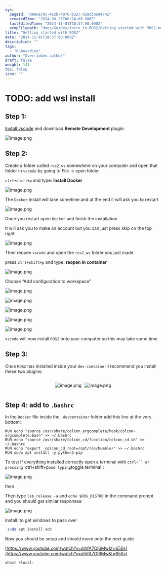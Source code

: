 ```yaml
---
sys:
  pageId: "89e0a78c-4e2b-4070-b327-d28cb0694742"
  createdTime: "2024-08-21T00:24:00.000Z"
  lastEditedTime: "2024-11-01T18:57:00.000Z"
  propFilepath: "docs/Guides/intro_to_ROS2/Getting started with ROS2.md"
title: "Getting started with ROS2"
date: "2024-11-01T18:57:00.000Z"
description: ""
tags:
  - "Onboarding"
author: "Overridden author"
draft: false
weight: 141
toc: false
icon: ""
---
```


# TODO: add wsl install

## Step 1:

[Install vscode](https://code.visualstudio.com/download) and download **Remote Development** plugin:

![image.png](https://prod-files-secure.s3.us-west-2.amazonaws.com/d518164a-d88e-44d1-a4ee-3adb3bd8bce0/efb52993-1881-4a40-b95e-6f020334f022/image.png?X-Amz-Algorithm=AWS4-HMAC-SHA256&X-Amz-Content-Sha256=UNSIGNED-PAYLOAD&X-Amz-Credential=ASIAZI2LB466QIRAKK2F%2F20250202%2Fus-west-2%2Fs3%2Faws4_request&X-Amz-Date=20250202T040839Z&X-Amz-Expires=3600&X-Amz-Security-Token=IQoJb3JpZ2luX2VjENv%2F%2F%2F%2F%2F%2F%2F%2F%2F%2FwEaCXVzLXdlc3QtMiJHMEUCIQCYPiLuBtTujeCw4s%2B%2FPqPfK7K%2BGV6A7L07YM6XsVztNgIgZ4NNyPShtTsaZ%2Ba%2FsC%2FlGxfJO23F%2BDtt43KlcRrA4YoqiAQI5P%2F%2F%2F%2F%2F%2F%2F%2F%2F%2FARAAGgw2Mzc0MjMxODM4MDUiDLVGpMZ%2F30LTBU1HlyrcA%2FpY%2Bf2VrVi7i9BAb2qp4kfwl6DqX%2BiYlMVjLK0IQ%2FOkeq6IwY4oo%2F1kezEJob3ia6vhnLqKcyhSFRjaceOQbuNldei5NQXr7J8PnuOgs4KHRtnzOkN7FufLPUAb04I8G8ChObJlineJlZdDb%2FNvsQZeqUteXaxsSs6m2m0alA3hfsXb24tFRQD7NuG03imnbKTqnGH6AE9DUvEN8eMMCr9rGGz6tO5LjjxJpq5EyMyPnQxpe3bPJSn71FpnMLJoU093qsdHmSBLaXitgT1obv2wVuyzLbUPb%2FuIsSr9EwROvGc5CLnGpC%2F5o54dSllxXE9fGIJ7f3Z0hkozs8pFvs08%2BapGpDBTu2n8DJGPEc5Gp6qBtWaTk33TXC4%2B0qaNk0zwQ%2FYtEZ4feDLnMw4wR7W%2BdGDgzVDWbrZWHowHQE32UL3oNSMvZZ7kZQ3QugxIHnSjNRGTjBJIvEmR4qchMO98mhzgm179RTnCaaMJVtcHu4nNITw1u0OnLJSPcB1tiBJRBnqMnn7TCFkfAAAbXIa4s2XQT7GfyRWkFidoU4ZJqMcitjh7Y88tdnGh7Mzrf7lLhPOMYeeSGACLcsKpGKk481L3eu4hlEvJ57GiCpyFUqzzLJK3gLY1ns6jMOi8%2B7wGOqUB6J%2BNt01CXAPsbqxshnNBcpGsGz9piowlpdKcVLg2DrZN%2Fkch%2FwemIjgFdDNgGDfTkn1GnbNU9ANYOzLkk0Jxbs0a%2FnYBGjBiapKQzrmCslwOUbpPrbYMfTZUBFe965Y4%2FWJHBrBcuNk4NmDD5TzoO4ORXDK7rUt3gXRXpFk83cSVe14jgiFWszUdAsWPq35uXJuAICkJEG7lAxLWWishQrsjb6E5&X-Amz-Signature=1a12b6ff9f562909f440b4a74ecd3a38bb650afd857664b6198a40d337d69467&X-Amz-SignedHeaders=host&x-id=GetObject)

## Step 2:

Create a folder called `ros2_ws` somewhere on your computer and open that folder in `vscode` by going to File → open folder 

`ctrl+shift+p` and type: **Install Docker**

![image.png](https://prod-files-secure.s3.us-west-2.amazonaws.com/d518164a-d88e-44d1-a4ee-3adb3bd8bce0/2269dc0e-1cd5-47ff-bceb-c04ad9b2eab0/image.png?X-Amz-Algorithm=AWS4-HMAC-SHA256&X-Amz-Content-Sha256=UNSIGNED-PAYLOAD&X-Amz-Credential=ASIAZI2LB466QIRAKK2F%2F20250202%2Fus-west-2%2Fs3%2Faws4_request&X-Amz-Date=20250202T040839Z&X-Amz-Expires=3600&X-Amz-Security-Token=IQoJb3JpZ2luX2VjENv%2F%2F%2F%2F%2F%2F%2F%2F%2F%2FwEaCXVzLXdlc3QtMiJHMEUCIQCYPiLuBtTujeCw4s%2B%2FPqPfK7K%2BGV6A7L07YM6XsVztNgIgZ4NNyPShtTsaZ%2Ba%2FsC%2FlGxfJO23F%2BDtt43KlcRrA4YoqiAQI5P%2F%2F%2F%2F%2F%2F%2F%2F%2F%2FARAAGgw2Mzc0MjMxODM4MDUiDLVGpMZ%2F30LTBU1HlyrcA%2FpY%2Bf2VrVi7i9BAb2qp4kfwl6DqX%2BiYlMVjLK0IQ%2FOkeq6IwY4oo%2F1kezEJob3ia6vhnLqKcyhSFRjaceOQbuNldei5NQXr7J8PnuOgs4KHRtnzOkN7FufLPUAb04I8G8ChObJlineJlZdDb%2FNvsQZeqUteXaxsSs6m2m0alA3hfsXb24tFRQD7NuG03imnbKTqnGH6AE9DUvEN8eMMCr9rGGz6tO5LjjxJpq5EyMyPnQxpe3bPJSn71FpnMLJoU093qsdHmSBLaXitgT1obv2wVuyzLbUPb%2FuIsSr9EwROvGc5CLnGpC%2F5o54dSllxXE9fGIJ7f3Z0hkozs8pFvs08%2BapGpDBTu2n8DJGPEc5Gp6qBtWaTk33TXC4%2B0qaNk0zwQ%2FYtEZ4feDLnMw4wR7W%2BdGDgzVDWbrZWHowHQE32UL3oNSMvZZ7kZQ3QugxIHnSjNRGTjBJIvEmR4qchMO98mhzgm179RTnCaaMJVtcHu4nNITw1u0OnLJSPcB1tiBJRBnqMnn7TCFkfAAAbXIa4s2XQT7GfyRWkFidoU4ZJqMcitjh7Y88tdnGh7Mzrf7lLhPOMYeeSGACLcsKpGKk481L3eu4hlEvJ57GiCpyFUqzzLJK3gLY1ns6jMOi8%2B7wGOqUB6J%2BNt01CXAPsbqxshnNBcpGsGz9piowlpdKcVLg2DrZN%2Fkch%2FwemIjgFdDNgGDfTkn1GnbNU9ANYOzLkk0Jxbs0a%2FnYBGjBiapKQzrmCslwOUbpPrbYMfTZUBFe965Y4%2FWJHBrBcuNk4NmDD5TzoO4ORXDK7rUt3gXRXpFk83cSVe14jgiFWszUdAsWPq35uXJuAICkJEG7lAxLWWishQrsjb6E5&X-Amz-Signature=5503ff7d46ed12e6c73ac94636d607adaabf723837b37fd8247e911dfca6f9a5&X-Amz-SignedHeaders=host&x-id=GetObject)

The `Docker` install will take sometime and at the end it will ask you to restart

![image.png](https://prod-files-secure.s3.us-west-2.amazonaws.com/d518164a-d88e-44d1-a4ee-3adb3bd8bce0/ed233f78-be33-4b1f-b89c-9c346c0e961e/image.png?X-Amz-Algorithm=AWS4-HMAC-SHA256&X-Amz-Content-Sha256=UNSIGNED-PAYLOAD&X-Amz-Credential=ASIAZI2LB466QIRAKK2F%2F20250202%2Fus-west-2%2Fs3%2Faws4_request&X-Amz-Date=20250202T040839Z&X-Amz-Expires=3600&X-Amz-Security-Token=IQoJb3JpZ2luX2VjENv%2F%2F%2F%2F%2F%2F%2F%2F%2F%2FwEaCXVzLXdlc3QtMiJHMEUCIQCYPiLuBtTujeCw4s%2B%2FPqPfK7K%2BGV6A7L07YM6XsVztNgIgZ4NNyPShtTsaZ%2Ba%2FsC%2FlGxfJO23F%2BDtt43KlcRrA4YoqiAQI5P%2F%2F%2F%2F%2F%2F%2F%2F%2F%2FARAAGgw2Mzc0MjMxODM4MDUiDLVGpMZ%2F30LTBU1HlyrcA%2FpY%2Bf2VrVi7i9BAb2qp4kfwl6DqX%2BiYlMVjLK0IQ%2FOkeq6IwY4oo%2F1kezEJob3ia6vhnLqKcyhSFRjaceOQbuNldei5NQXr7J8PnuOgs4KHRtnzOkN7FufLPUAb04I8G8ChObJlineJlZdDb%2FNvsQZeqUteXaxsSs6m2m0alA3hfsXb24tFRQD7NuG03imnbKTqnGH6AE9DUvEN8eMMCr9rGGz6tO5LjjxJpq5EyMyPnQxpe3bPJSn71FpnMLJoU093qsdHmSBLaXitgT1obv2wVuyzLbUPb%2FuIsSr9EwROvGc5CLnGpC%2F5o54dSllxXE9fGIJ7f3Z0hkozs8pFvs08%2BapGpDBTu2n8DJGPEc5Gp6qBtWaTk33TXC4%2B0qaNk0zwQ%2FYtEZ4feDLnMw4wR7W%2BdGDgzVDWbrZWHowHQE32UL3oNSMvZZ7kZQ3QugxIHnSjNRGTjBJIvEmR4qchMO98mhzgm179RTnCaaMJVtcHu4nNITw1u0OnLJSPcB1tiBJRBnqMnn7TCFkfAAAbXIa4s2XQT7GfyRWkFidoU4ZJqMcitjh7Y88tdnGh7Mzrf7lLhPOMYeeSGACLcsKpGKk481L3eu4hlEvJ57GiCpyFUqzzLJK3gLY1ns6jMOi8%2B7wGOqUB6J%2BNt01CXAPsbqxshnNBcpGsGz9piowlpdKcVLg2DrZN%2Fkch%2FwemIjgFdDNgGDfTkn1GnbNU9ANYOzLkk0Jxbs0a%2FnYBGjBiapKQzrmCslwOUbpPrbYMfTZUBFe965Y4%2FWJHBrBcuNk4NmDD5TzoO4ORXDK7rUt3gXRXpFk83cSVe14jgiFWszUdAsWPq35uXJuAICkJEG7lAxLWWishQrsjb6E5&X-Amz-Signature=edf0e5ad5a0227ed5510969f86836c3cdf02c8679928d9700a262090e39cddce&X-Amz-SignedHeaders=host&x-id=GetObject)

Once you restart open `Docker` and finish the installation

It will ask you to make an account but you can just press skip on the top right

![image.png](https://prod-files-secure.s3.us-west-2.amazonaws.com/d518164a-d88e-44d1-a4ee-3adb3bd8bce0/21010ad9-1659-4fd9-9f59-9932a09b2a3d/image.png?X-Amz-Algorithm=AWS4-HMAC-SHA256&X-Amz-Content-Sha256=UNSIGNED-PAYLOAD&X-Amz-Credential=ASIAZI2LB466QIRAKK2F%2F20250202%2Fus-west-2%2Fs3%2Faws4_request&X-Amz-Date=20250202T040839Z&X-Amz-Expires=3600&X-Amz-Security-Token=IQoJb3JpZ2luX2VjENv%2F%2F%2F%2F%2F%2F%2F%2F%2F%2FwEaCXVzLXdlc3QtMiJHMEUCIQCYPiLuBtTujeCw4s%2B%2FPqPfK7K%2BGV6A7L07YM6XsVztNgIgZ4NNyPShtTsaZ%2Ba%2FsC%2FlGxfJO23F%2BDtt43KlcRrA4YoqiAQI5P%2F%2F%2F%2F%2F%2F%2F%2F%2F%2FARAAGgw2Mzc0MjMxODM4MDUiDLVGpMZ%2F30LTBU1HlyrcA%2FpY%2Bf2VrVi7i9BAb2qp4kfwl6DqX%2BiYlMVjLK0IQ%2FOkeq6IwY4oo%2F1kezEJob3ia6vhnLqKcyhSFRjaceOQbuNldei5NQXr7J8PnuOgs4KHRtnzOkN7FufLPUAb04I8G8ChObJlineJlZdDb%2FNvsQZeqUteXaxsSs6m2m0alA3hfsXb24tFRQD7NuG03imnbKTqnGH6AE9DUvEN8eMMCr9rGGz6tO5LjjxJpq5EyMyPnQxpe3bPJSn71FpnMLJoU093qsdHmSBLaXitgT1obv2wVuyzLbUPb%2FuIsSr9EwROvGc5CLnGpC%2F5o54dSllxXE9fGIJ7f3Z0hkozs8pFvs08%2BapGpDBTu2n8DJGPEc5Gp6qBtWaTk33TXC4%2B0qaNk0zwQ%2FYtEZ4feDLnMw4wR7W%2BdGDgzVDWbrZWHowHQE32UL3oNSMvZZ7kZQ3QugxIHnSjNRGTjBJIvEmR4qchMO98mhzgm179RTnCaaMJVtcHu4nNITw1u0OnLJSPcB1tiBJRBnqMnn7TCFkfAAAbXIa4s2XQT7GfyRWkFidoU4ZJqMcitjh7Y88tdnGh7Mzrf7lLhPOMYeeSGACLcsKpGKk481L3eu4hlEvJ57GiCpyFUqzzLJK3gLY1ns6jMOi8%2B7wGOqUB6J%2BNt01CXAPsbqxshnNBcpGsGz9piowlpdKcVLg2DrZN%2Fkch%2FwemIjgFdDNgGDfTkn1GnbNU9ANYOzLkk0Jxbs0a%2FnYBGjBiapKQzrmCslwOUbpPrbYMfTZUBFe965Y4%2FWJHBrBcuNk4NmDD5TzoO4ORXDK7rUt3gXRXpFk83cSVe14jgiFWszUdAsWPq35uXJuAICkJEG7lAxLWWishQrsjb6E5&X-Amz-Signature=22ce4553d7afeaf7f4e892af12845177e1816f30ba20e91769343b16fe75a480&X-Amz-SignedHeaders=host&x-id=GetObject)

Then reopen `vscode` and open the `ros2_ws` folder you just made

press `ctrl+shift+p` and type: **reopen in container**

![image.png](https://prod-files-secure.s3.us-west-2.amazonaws.com/d518164a-d88e-44d1-a4ee-3adb3bd8bce0/4e93b8c2-41ad-488c-8095-c74205196118/image.png?X-Amz-Algorithm=AWS4-HMAC-SHA256&X-Amz-Content-Sha256=UNSIGNED-PAYLOAD&X-Amz-Credential=ASIAZI2LB466QIRAKK2F%2F20250202%2Fus-west-2%2Fs3%2Faws4_request&X-Amz-Date=20250202T040839Z&X-Amz-Expires=3600&X-Amz-Security-Token=IQoJb3JpZ2luX2VjENv%2F%2F%2F%2F%2F%2F%2F%2F%2F%2FwEaCXVzLXdlc3QtMiJHMEUCIQCYPiLuBtTujeCw4s%2B%2FPqPfK7K%2BGV6A7L07YM6XsVztNgIgZ4NNyPShtTsaZ%2Ba%2FsC%2FlGxfJO23F%2BDtt43KlcRrA4YoqiAQI5P%2F%2F%2F%2F%2F%2F%2F%2F%2F%2FARAAGgw2Mzc0MjMxODM4MDUiDLVGpMZ%2F30LTBU1HlyrcA%2FpY%2Bf2VrVi7i9BAb2qp4kfwl6DqX%2BiYlMVjLK0IQ%2FOkeq6IwY4oo%2F1kezEJob3ia6vhnLqKcyhSFRjaceOQbuNldei5NQXr7J8PnuOgs4KHRtnzOkN7FufLPUAb04I8G8ChObJlineJlZdDb%2FNvsQZeqUteXaxsSs6m2m0alA3hfsXb24tFRQD7NuG03imnbKTqnGH6AE9DUvEN8eMMCr9rGGz6tO5LjjxJpq5EyMyPnQxpe3bPJSn71FpnMLJoU093qsdHmSBLaXitgT1obv2wVuyzLbUPb%2FuIsSr9EwROvGc5CLnGpC%2F5o54dSllxXE9fGIJ7f3Z0hkozs8pFvs08%2BapGpDBTu2n8DJGPEc5Gp6qBtWaTk33TXC4%2B0qaNk0zwQ%2FYtEZ4feDLnMw4wR7W%2BdGDgzVDWbrZWHowHQE32UL3oNSMvZZ7kZQ3QugxIHnSjNRGTjBJIvEmR4qchMO98mhzgm179RTnCaaMJVtcHu4nNITw1u0OnLJSPcB1tiBJRBnqMnn7TCFkfAAAbXIa4s2XQT7GfyRWkFidoU4ZJqMcitjh7Y88tdnGh7Mzrf7lLhPOMYeeSGACLcsKpGKk481L3eu4hlEvJ57GiCpyFUqzzLJK3gLY1ns6jMOi8%2B7wGOqUB6J%2BNt01CXAPsbqxshnNBcpGsGz9piowlpdKcVLg2DrZN%2Fkch%2FwemIjgFdDNgGDfTkn1GnbNU9ANYOzLkk0Jxbs0a%2FnYBGjBiapKQzrmCslwOUbpPrbYMfTZUBFe965Y4%2FWJHBrBcuNk4NmDD5TzoO4ORXDK7rUt3gXRXpFk83cSVe14jgiFWszUdAsWPq35uXJuAICkJEG7lAxLWWishQrsjb6E5&X-Amz-Signature=dcb4b13fdccf5000302bf9147f1dcf694bf0106cd11f99b2d4ae78dd607b829b&X-Amz-SignedHeaders=host&x-id=GetObject)

Choose “Add configuration to workspace”

![image.png](https://prod-files-secure.s3.us-west-2.amazonaws.com/d518164a-d88e-44d1-a4ee-3adb3bd8bce0/9560b282-5060-4989-ba37-97e7b2c22476/image.png?X-Amz-Algorithm=AWS4-HMAC-SHA256&X-Amz-Content-Sha256=UNSIGNED-PAYLOAD&X-Amz-Credential=ASIAZI2LB466QIRAKK2F%2F20250202%2Fus-west-2%2Fs3%2Faws4_request&X-Amz-Date=20250202T040839Z&X-Amz-Expires=3600&X-Amz-Security-Token=IQoJb3JpZ2luX2VjENv%2F%2F%2F%2F%2F%2F%2F%2F%2F%2FwEaCXVzLXdlc3QtMiJHMEUCIQCYPiLuBtTujeCw4s%2B%2FPqPfK7K%2BGV6A7L07YM6XsVztNgIgZ4NNyPShtTsaZ%2Ba%2FsC%2FlGxfJO23F%2BDtt43KlcRrA4YoqiAQI5P%2F%2F%2F%2F%2F%2F%2F%2F%2F%2FARAAGgw2Mzc0MjMxODM4MDUiDLVGpMZ%2F30LTBU1HlyrcA%2FpY%2Bf2VrVi7i9BAb2qp4kfwl6DqX%2BiYlMVjLK0IQ%2FOkeq6IwY4oo%2F1kezEJob3ia6vhnLqKcyhSFRjaceOQbuNldei5NQXr7J8PnuOgs4KHRtnzOkN7FufLPUAb04I8G8ChObJlineJlZdDb%2FNvsQZeqUteXaxsSs6m2m0alA3hfsXb24tFRQD7NuG03imnbKTqnGH6AE9DUvEN8eMMCr9rGGz6tO5LjjxJpq5EyMyPnQxpe3bPJSn71FpnMLJoU093qsdHmSBLaXitgT1obv2wVuyzLbUPb%2FuIsSr9EwROvGc5CLnGpC%2F5o54dSllxXE9fGIJ7f3Z0hkozs8pFvs08%2BapGpDBTu2n8DJGPEc5Gp6qBtWaTk33TXC4%2B0qaNk0zwQ%2FYtEZ4feDLnMw4wR7W%2BdGDgzVDWbrZWHowHQE32UL3oNSMvZZ7kZQ3QugxIHnSjNRGTjBJIvEmR4qchMO98mhzgm179RTnCaaMJVtcHu4nNITw1u0OnLJSPcB1tiBJRBnqMnn7TCFkfAAAbXIa4s2XQT7GfyRWkFidoU4ZJqMcitjh7Y88tdnGh7Mzrf7lLhPOMYeeSGACLcsKpGKk481L3eu4hlEvJ57GiCpyFUqzzLJK3gLY1ns6jMOi8%2B7wGOqUB6J%2BNt01CXAPsbqxshnNBcpGsGz9piowlpdKcVLg2DrZN%2Fkch%2FwemIjgFdDNgGDfTkn1GnbNU9ANYOzLkk0Jxbs0a%2FnYBGjBiapKQzrmCslwOUbpPrbYMfTZUBFe965Y4%2FWJHBrBcuNk4NmDD5TzoO4ORXDK7rUt3gXRXpFk83cSVe14jgiFWszUdAsWPq35uXJuAICkJEG7lAxLWWishQrsjb6E5&X-Amz-Signature=843c9270dc7c389f56a34debd6c666ac3417bef1ab029100bf5bdf63f15e0549&X-Amz-SignedHeaders=host&x-id=GetObject)

![image.png](https://prod-files-secure.s3.us-west-2.amazonaws.com/d518164a-d88e-44d1-a4ee-3adb3bd8bce0/2ee63f81-886b-48e8-a553-dc6e5eac99e4/image.png?X-Amz-Algorithm=AWS4-HMAC-SHA256&X-Amz-Content-Sha256=UNSIGNED-PAYLOAD&X-Amz-Credential=ASIAZI2LB466QIRAKK2F%2F20250202%2Fus-west-2%2Fs3%2Faws4_request&X-Amz-Date=20250202T040839Z&X-Amz-Expires=3600&X-Amz-Security-Token=IQoJb3JpZ2luX2VjENv%2F%2F%2F%2F%2F%2F%2F%2F%2F%2FwEaCXVzLXdlc3QtMiJHMEUCIQCYPiLuBtTujeCw4s%2B%2FPqPfK7K%2BGV6A7L07YM6XsVztNgIgZ4NNyPShtTsaZ%2Ba%2FsC%2FlGxfJO23F%2BDtt43KlcRrA4YoqiAQI5P%2F%2F%2F%2F%2F%2F%2F%2F%2F%2FARAAGgw2Mzc0MjMxODM4MDUiDLVGpMZ%2F30LTBU1HlyrcA%2FpY%2Bf2VrVi7i9BAb2qp4kfwl6DqX%2BiYlMVjLK0IQ%2FOkeq6IwY4oo%2F1kezEJob3ia6vhnLqKcyhSFRjaceOQbuNldei5NQXr7J8PnuOgs4KHRtnzOkN7FufLPUAb04I8G8ChObJlineJlZdDb%2FNvsQZeqUteXaxsSs6m2m0alA3hfsXb24tFRQD7NuG03imnbKTqnGH6AE9DUvEN8eMMCr9rGGz6tO5LjjxJpq5EyMyPnQxpe3bPJSn71FpnMLJoU093qsdHmSBLaXitgT1obv2wVuyzLbUPb%2FuIsSr9EwROvGc5CLnGpC%2F5o54dSllxXE9fGIJ7f3Z0hkozs8pFvs08%2BapGpDBTu2n8DJGPEc5Gp6qBtWaTk33TXC4%2B0qaNk0zwQ%2FYtEZ4feDLnMw4wR7W%2BdGDgzVDWbrZWHowHQE32UL3oNSMvZZ7kZQ3QugxIHnSjNRGTjBJIvEmR4qchMO98mhzgm179RTnCaaMJVtcHu4nNITw1u0OnLJSPcB1tiBJRBnqMnn7TCFkfAAAbXIa4s2XQT7GfyRWkFidoU4ZJqMcitjh7Y88tdnGh7Mzrf7lLhPOMYeeSGACLcsKpGKk481L3eu4hlEvJ57GiCpyFUqzzLJK3gLY1ns6jMOi8%2B7wGOqUB6J%2BNt01CXAPsbqxshnNBcpGsGz9piowlpdKcVLg2DrZN%2Fkch%2FwemIjgFdDNgGDfTkn1GnbNU9ANYOzLkk0Jxbs0a%2FnYBGjBiapKQzrmCslwOUbpPrbYMfTZUBFe965Y4%2FWJHBrBcuNk4NmDD5TzoO4ORXDK7rUt3gXRXpFk83cSVe14jgiFWszUdAsWPq35uXJuAICkJEG7lAxLWWishQrsjb6E5&X-Amz-Signature=54d6a1e18075c1425db395d4ca081af6a04c05c110dff694898dd2c9f8a2c479&X-Amz-SignedHeaders=host&x-id=GetObject)

![image.png](https://prod-files-secure.s3.us-west-2.amazonaws.com/d518164a-d88e-44d1-a4ee-3adb3bd8bce0/ae1580b2-b048-407e-aed9-b584224a7a04/image.png?X-Amz-Algorithm=AWS4-HMAC-SHA256&X-Amz-Content-Sha256=UNSIGNED-PAYLOAD&X-Amz-Credential=ASIAZI2LB466QIRAKK2F%2F20250202%2Fus-west-2%2Fs3%2Faws4_request&X-Amz-Date=20250202T040839Z&X-Amz-Expires=3600&X-Amz-Security-Token=IQoJb3JpZ2luX2VjENv%2F%2F%2F%2F%2F%2F%2F%2F%2F%2FwEaCXVzLXdlc3QtMiJHMEUCIQCYPiLuBtTujeCw4s%2B%2FPqPfK7K%2BGV6A7L07YM6XsVztNgIgZ4NNyPShtTsaZ%2Ba%2FsC%2FlGxfJO23F%2BDtt43KlcRrA4YoqiAQI5P%2F%2F%2F%2F%2F%2F%2F%2F%2F%2FARAAGgw2Mzc0MjMxODM4MDUiDLVGpMZ%2F30LTBU1HlyrcA%2FpY%2Bf2VrVi7i9BAb2qp4kfwl6DqX%2BiYlMVjLK0IQ%2FOkeq6IwY4oo%2F1kezEJob3ia6vhnLqKcyhSFRjaceOQbuNldei5NQXr7J8PnuOgs4KHRtnzOkN7FufLPUAb04I8G8ChObJlineJlZdDb%2FNvsQZeqUteXaxsSs6m2m0alA3hfsXb24tFRQD7NuG03imnbKTqnGH6AE9DUvEN8eMMCr9rGGz6tO5LjjxJpq5EyMyPnQxpe3bPJSn71FpnMLJoU093qsdHmSBLaXitgT1obv2wVuyzLbUPb%2FuIsSr9EwROvGc5CLnGpC%2F5o54dSllxXE9fGIJ7f3Z0hkozs8pFvs08%2BapGpDBTu2n8DJGPEc5Gp6qBtWaTk33TXC4%2B0qaNk0zwQ%2FYtEZ4feDLnMw4wR7W%2BdGDgzVDWbrZWHowHQE32UL3oNSMvZZ7kZQ3QugxIHnSjNRGTjBJIvEmR4qchMO98mhzgm179RTnCaaMJVtcHu4nNITw1u0OnLJSPcB1tiBJRBnqMnn7TCFkfAAAbXIa4s2XQT7GfyRWkFidoU4ZJqMcitjh7Y88tdnGh7Mzrf7lLhPOMYeeSGACLcsKpGKk481L3eu4hlEvJ57GiCpyFUqzzLJK3gLY1ns6jMOi8%2B7wGOqUB6J%2BNt01CXAPsbqxshnNBcpGsGz9piowlpdKcVLg2DrZN%2Fkch%2FwemIjgFdDNgGDfTkn1GnbNU9ANYOzLkk0Jxbs0a%2FnYBGjBiapKQzrmCslwOUbpPrbYMfTZUBFe965Y4%2FWJHBrBcuNk4NmDD5TzoO4ORXDK7rUt3gXRXpFk83cSVe14jgiFWszUdAsWPq35uXJuAICkJEG7lAxLWWishQrsjb6E5&X-Amz-Signature=3e33a8bdcb889f99f88e7c51678e49ce597c2aba91b948f40e5bb28496485c7e&X-Amz-SignedHeaders=host&x-id=GetObject)

![image.png](https://prod-files-secure.s3.us-west-2.amazonaws.com/d518164a-d88e-44d1-a4ee-3adb3bd8bce0/53255b28-f75e-430f-b9e3-c0ac8577e42b/image.png?X-Amz-Algorithm=AWS4-HMAC-SHA256&X-Amz-Content-Sha256=UNSIGNED-PAYLOAD&X-Amz-Credential=ASIAZI2LB466QIRAKK2F%2F20250202%2Fus-west-2%2Fs3%2Faws4_request&X-Amz-Date=20250202T040839Z&X-Amz-Expires=3600&X-Amz-Security-Token=IQoJb3JpZ2luX2VjENv%2F%2F%2F%2F%2F%2F%2F%2F%2F%2FwEaCXVzLXdlc3QtMiJHMEUCIQCYPiLuBtTujeCw4s%2B%2FPqPfK7K%2BGV6A7L07YM6XsVztNgIgZ4NNyPShtTsaZ%2Ba%2FsC%2FlGxfJO23F%2BDtt43KlcRrA4YoqiAQI5P%2F%2F%2F%2F%2F%2F%2F%2F%2F%2FARAAGgw2Mzc0MjMxODM4MDUiDLVGpMZ%2F30LTBU1HlyrcA%2FpY%2Bf2VrVi7i9BAb2qp4kfwl6DqX%2BiYlMVjLK0IQ%2FOkeq6IwY4oo%2F1kezEJob3ia6vhnLqKcyhSFRjaceOQbuNldei5NQXr7J8PnuOgs4KHRtnzOkN7FufLPUAb04I8G8ChObJlineJlZdDb%2FNvsQZeqUteXaxsSs6m2m0alA3hfsXb24tFRQD7NuG03imnbKTqnGH6AE9DUvEN8eMMCr9rGGz6tO5LjjxJpq5EyMyPnQxpe3bPJSn71FpnMLJoU093qsdHmSBLaXitgT1obv2wVuyzLbUPb%2FuIsSr9EwROvGc5CLnGpC%2F5o54dSllxXE9fGIJ7f3Z0hkozs8pFvs08%2BapGpDBTu2n8DJGPEc5Gp6qBtWaTk33TXC4%2B0qaNk0zwQ%2FYtEZ4feDLnMw4wR7W%2BdGDgzVDWbrZWHowHQE32UL3oNSMvZZ7kZQ3QugxIHnSjNRGTjBJIvEmR4qchMO98mhzgm179RTnCaaMJVtcHu4nNITw1u0OnLJSPcB1tiBJRBnqMnn7TCFkfAAAbXIa4s2XQT7GfyRWkFidoU4ZJqMcitjh7Y88tdnGh7Mzrf7lLhPOMYeeSGACLcsKpGKk481L3eu4hlEvJ57GiCpyFUqzzLJK3gLY1ns6jMOi8%2B7wGOqUB6J%2BNt01CXAPsbqxshnNBcpGsGz9piowlpdKcVLg2DrZN%2Fkch%2FwemIjgFdDNgGDfTkn1GnbNU9ANYOzLkk0Jxbs0a%2FnYBGjBiapKQzrmCslwOUbpPrbYMfTZUBFe965Y4%2FWJHBrBcuNk4NmDD5TzoO4ORXDK7rUt3gXRXpFk83cSVe14jgiFWszUdAsWPq35uXJuAICkJEG7lAxLWWishQrsjb6E5&X-Amz-Signature=efe217f4bfb0c6e774d292da9a637b2dcacd83705709e7469c836af85c6553d1&X-Amz-SignedHeaders=host&x-id=GetObject)

![image.png](https://prod-files-secure.s3.us-west-2.amazonaws.com/d518164a-d88e-44d1-a4ee-3adb3bd8bce0/7c562767-5af9-4ffb-97d1-327bcdf4ee00/image.png?X-Amz-Algorithm=AWS4-HMAC-SHA256&X-Amz-Content-Sha256=UNSIGNED-PAYLOAD&X-Amz-Credential=ASIAZI2LB466QIRAKK2F%2F20250202%2Fus-west-2%2Fs3%2Faws4_request&X-Amz-Date=20250202T040839Z&X-Amz-Expires=3600&X-Amz-Security-Token=IQoJb3JpZ2luX2VjENv%2F%2F%2F%2F%2F%2F%2F%2F%2F%2FwEaCXVzLXdlc3QtMiJHMEUCIQCYPiLuBtTujeCw4s%2B%2FPqPfK7K%2BGV6A7L07YM6XsVztNgIgZ4NNyPShtTsaZ%2Ba%2FsC%2FlGxfJO23F%2BDtt43KlcRrA4YoqiAQI5P%2F%2F%2F%2F%2F%2F%2F%2F%2F%2FARAAGgw2Mzc0MjMxODM4MDUiDLVGpMZ%2F30LTBU1HlyrcA%2FpY%2Bf2VrVi7i9BAb2qp4kfwl6DqX%2BiYlMVjLK0IQ%2FOkeq6IwY4oo%2F1kezEJob3ia6vhnLqKcyhSFRjaceOQbuNldei5NQXr7J8PnuOgs4KHRtnzOkN7FufLPUAb04I8G8ChObJlineJlZdDb%2FNvsQZeqUteXaxsSs6m2m0alA3hfsXb24tFRQD7NuG03imnbKTqnGH6AE9DUvEN8eMMCr9rGGz6tO5LjjxJpq5EyMyPnQxpe3bPJSn71FpnMLJoU093qsdHmSBLaXitgT1obv2wVuyzLbUPb%2FuIsSr9EwROvGc5CLnGpC%2F5o54dSllxXE9fGIJ7f3Z0hkozs8pFvs08%2BapGpDBTu2n8DJGPEc5Gp6qBtWaTk33TXC4%2B0qaNk0zwQ%2FYtEZ4feDLnMw4wR7W%2BdGDgzVDWbrZWHowHQE32UL3oNSMvZZ7kZQ3QugxIHnSjNRGTjBJIvEmR4qchMO98mhzgm179RTnCaaMJVtcHu4nNITw1u0OnLJSPcB1tiBJRBnqMnn7TCFkfAAAbXIa4s2XQT7GfyRWkFidoU4ZJqMcitjh7Y88tdnGh7Mzrf7lLhPOMYeeSGACLcsKpGKk481L3eu4hlEvJ57GiCpyFUqzzLJK3gLY1ns6jMOi8%2B7wGOqUB6J%2BNt01CXAPsbqxshnNBcpGsGz9piowlpdKcVLg2DrZN%2Fkch%2FwemIjgFdDNgGDfTkn1GnbNU9ANYOzLkk0Jxbs0a%2FnYBGjBiapKQzrmCslwOUbpPrbYMfTZUBFe965Y4%2FWJHBrBcuNk4NmDD5TzoO4ORXDK7rUt3gXRXpFk83cSVe14jgiFWszUdAsWPq35uXJuAICkJEG7lAxLWWishQrsjb6E5&X-Amz-Signature=16b710ad323a8a5393521c78746f2cb3c73a0f7fa0bd4979ba0312191476fd97&X-Amz-SignedHeaders=host&x-id=GetObject)

`vscode` will now install `ROS2` onto your computer so this may take some time.

## Step 3:

Once `ROS2` has installed inside your `dev-container` I recommend you install these two plugins:

<div style="display: flex;flex-direction: row; column-gap:10px; max-width: 630px;justify-content: center;">
<div>

![image.png](https://prod-files-secure.s3.us-west-2.amazonaws.com/d518164a-d88e-44d1-a4ee-3adb3bd8bce0/3fc3d550-5a54-4ba1-ba6b-faa01cdb7369/image.png?X-Amz-Algorithm=AWS4-HMAC-SHA256&X-Amz-Content-Sha256=UNSIGNED-PAYLOAD&X-Amz-Credential=ASIAZI2LB4664KP5WNJR%2F20250202%2Fus-west-2%2Fs3%2Faws4_request&X-Amz-Date=20250202T040841Z&X-Amz-Expires=3600&X-Amz-Security-Token=IQoJb3JpZ2luX2VjENv%2F%2F%2F%2F%2F%2F%2F%2F%2F%2FwEaCXVzLXdlc3QtMiJIMEYCIQCQIiGdbi52ppM4pmSzfZHppYp14QdVwHiU2keBmxX4qQIhAMi7Y%2FL5U8DVn%2B%2B0F7fVCeFC6JnEr402ln1FZR5ZLHWwKogECOT%2F%2F%2F%2F%2F%2F%2F%2F%2F%2FwEQABoMNjM3NDIzMTgzODA1IgyE3D2h0eBhw53t1QIq3APiOXoEIOa9BYeeGLrlGUeU2XwYBdyNivyos38G8b8hRcBs2sqqvZSbSWVo08JOS9MVlVerUhEgJ%2FipncMSMjE5NP9Y%2FQSKI%2FGF%2F0Tg9lxUUBc%2Fx%2BzFJsOZPTIR3tTMS11YK8vEtV%2FB6PzN95ENPwFvWfq4h8Q0VP2PMRrENQPbXQ4Pq4c0rMY12hRLHm1YGE5abM7XrB971pFW0TK9XgFWA%2BfmNIlBMQQf9ghVJT66MB37lP2K4Xk0Qt7AaBIgvWwsSA27kZwbXLIoIhLLZGSwrSEtK%2Bmb9XheJwBtw%2BZSnfad41aiTL%2Bc%2FfBVXQkYrlaDktBDaBWr%2BasWf84lw8jMkPKqWJjJwJkC%2BTGS5T%2B9nacg7vkoLteEri3SmgAxHJE4e4Dr3w6zQKSmduRcB42RdTV4JZTYBG%2BvAUkFZuBKd0w3DjS9x83SKDhwcxrAivlUVZSfzXq4jbhFxk01i%2F7MILdssicSJ1RW5ulSt5zIVJvHDoOSsczIutzyDRb9HWksvbtcBhJ7HI7aYC%2BCcLI%2FM8r0xzjCdsSEJO8BVUhua6Xly29kt3yVSnZ8mOk6u%2BgqR2%2BgABW1AjsGnZiLtEx5NnDCuZRhzrUppKyMsBHgKhrJCdc%2BeKMvJo0Z7jC1vfu8BjqkASV4MRHRU%2FNrVLJTyvFTS00VU%2Fs4ljB3zGqprislpoAfQ68jcRH6mDZ9QGM0RIRkyyoJmzsvhZI2%2BUA4Oov%2FPTGuIlmGdecdCXYdRu6zgBNEflTj%2BJbh5k5cGnZQ8NZ8Gt2EPGBHFzS9JfSwsDFsuShuUiyO43iTSHNhInfqU0EKWCGMS00GV6tOVa7j5cWeeWz41z8YA0ZP3mITIUkaPb7NSiih&X-Amz-Signature=b0844636762eb42572519195106a020c85dfddd0968b2d13d84a6f3519824603&X-Amz-SignedHeaders=host&x-id=GetObject)

</div>
<div>

![image.png](https://prod-files-secure.s3.us-west-2.amazonaws.com/d518164a-d88e-44d1-a4ee-3adb3bd8bce0/d994cc66-13c2-4093-a5a3-f84cf4601a82/image.png?X-Amz-Algorithm=AWS4-HMAC-SHA256&X-Amz-Content-Sha256=UNSIGNED-PAYLOAD&X-Amz-Credential=ASIAZI2LB466YILVWJDM%2F20250202%2Fus-west-2%2Fs3%2Faws4_request&X-Amz-Date=20250202T040841Z&X-Amz-Expires=3600&X-Amz-Security-Token=IQoJb3JpZ2luX2VjENv%2F%2F%2F%2F%2F%2F%2F%2F%2F%2FwEaCXVzLXdlc3QtMiJIMEYCIQCK%2Bf%2BY3cDQ4XqWFonK6ut8ef1XvCzk93e7VXPjPoSsuwIhAIKphAwdP4MIIYpoenJ1UJ%2B38OO57BcOSsgTU%2BEQoR12KogECOT%2F%2F%2F%2F%2F%2F%2F%2F%2F%2FwEQABoMNjM3NDIzMTgzODA1IgwH%2BN7%2FBE0u56Ew190q3AOjNyMxNMt7LI%2FSh6WpO6JTgT6szeAE8yyqFyKHvREd2Nay0DWe0bhwIk2iWoXKYCw%2FPMRmAyqm%2B9j0sQRfoATv6hggc8wf%2BsxU1a%2BhZ%2FeZpwANh0gKbLqzBx%2FfO4jqCsaG%2BjDMbB%2FlZU6c3j37HKV6ihLCU6U89eC1YrGbvURqdo1j2uKsdpioTFMHroUvkjN44a8h264Oq5M1tGUxshQ6P4d9S0MwiTh%2FO5XniFurpamVXrs8m1eq6R1uwczzMWX3az%2FM00GAjf9inkizeY2%2BfpV5efDZJsOxVdPPhF8dI0VLmJxvOtSbE3Uh55OHZbtB2XAc87%2B1Sv1xeCux%2B7rYAyH0iPVAdK1r9zhlAz8AjKJ9Mr1X7dBMp%2FKoJ4g1C8sYHLG4MYf4BgHsMzBUJ9GdHi0mwkEyxck6tCpU4YxH415hia9VS5CDXKX9EDdol0J%2B2FT5HSc8YTtPwhxnsYEbfhUsEWCZY4Zd6n0ptSi%2Bga6QVJ8r3yRTALswjKYKbiXMrWRvRxzh9vO7L4i%2B75%2B0W%2BXukRlLBujmjgNL1QUav8YJ2bSF2Agv2LhsHLvneBTIcSlm7JGUQpUKqYwK2QJm9XkOdKQSm4%2FKWQHXkWvEJr%2B4hVaJU%2F%2FkDemY0zCSvfu8BjqkAfBRj%2BKNAWZtZeNc5pUcbmwx8rg0XwqW3O%2BxZyWep44H6wc6we1zgJUqpEndMUXLhfKCcAutdM8wLaBYP1CMCHQIX%2B16OIIvog%2BrflFqCvbMIQyiu45SlXinAgm9VxPbLyfYTKzLma7ssely6TkPTPGPTal3LoQbhXKbdX7jPNEU6447KUvjjws0Nj72v2eC89GysHNoKwTS19FtteY9UZ%2FxWTbQ&X-Amz-Signature=8ec8573dbea2d4e11d589fce0ed19fed27ab3129861239ed97c41d9efd873084&X-Amz-SignedHeaders=host&x-id=GetObject)

</div>
</div>

## Step 4: add to `.bashrc`

In the `Docker` file inside the `.devcontainer` folder add this line at the very bottom: 

```docker
RUN echo "source /usr/share/colcon_argcomplete/hook/colcon-argcomplete.bash" >> ~/.bashrc
RUN echo "source /usr/share/colcon_cd/function/colcon_cd.sh" >> ~/.bashrc
RUN echo "export _colcon_cd_root=/opt/ros/humble/" >> ~/.bashrc
RUN sudo apt install -y python3-pip 
```

To test if everything installed correctly open a terminal with `ctrl+`` or pressing `ctrl+shift+p` and typing `toggle terminal`:

![image.png](https://prod-files-secure.s3.us-west-2.amazonaws.com/d518164a-d88e-44d1-a4ee-3adb3bd8bce0/6a4943d8-b04e-4c02-9a58-775f3384d1a5/image.png?X-Amz-Algorithm=AWS4-HMAC-SHA256&X-Amz-Content-Sha256=UNSIGNED-PAYLOAD&X-Amz-Credential=ASIAZI2LB466QIRAKK2F%2F20250202%2Fus-west-2%2Fs3%2Faws4_request&X-Amz-Date=20250202T040839Z&X-Amz-Expires=3600&X-Amz-Security-Token=IQoJb3JpZ2luX2VjENv%2F%2F%2F%2F%2F%2F%2F%2F%2F%2FwEaCXVzLXdlc3QtMiJHMEUCIQCYPiLuBtTujeCw4s%2B%2FPqPfK7K%2BGV6A7L07YM6XsVztNgIgZ4NNyPShtTsaZ%2Ba%2FsC%2FlGxfJO23F%2BDtt43KlcRrA4YoqiAQI5P%2F%2F%2F%2F%2F%2F%2F%2F%2F%2FARAAGgw2Mzc0MjMxODM4MDUiDLVGpMZ%2F30LTBU1HlyrcA%2FpY%2Bf2VrVi7i9BAb2qp4kfwl6DqX%2BiYlMVjLK0IQ%2FOkeq6IwY4oo%2F1kezEJob3ia6vhnLqKcyhSFRjaceOQbuNldei5NQXr7J8PnuOgs4KHRtnzOkN7FufLPUAb04I8G8ChObJlineJlZdDb%2FNvsQZeqUteXaxsSs6m2m0alA3hfsXb24tFRQD7NuG03imnbKTqnGH6AE9DUvEN8eMMCr9rGGz6tO5LjjxJpq5EyMyPnQxpe3bPJSn71FpnMLJoU093qsdHmSBLaXitgT1obv2wVuyzLbUPb%2FuIsSr9EwROvGc5CLnGpC%2F5o54dSllxXE9fGIJ7f3Z0hkozs8pFvs08%2BapGpDBTu2n8DJGPEc5Gp6qBtWaTk33TXC4%2B0qaNk0zwQ%2FYtEZ4feDLnMw4wR7W%2BdGDgzVDWbrZWHowHQE32UL3oNSMvZZ7kZQ3QugxIHnSjNRGTjBJIvEmR4qchMO98mhzgm179RTnCaaMJVtcHu4nNITw1u0OnLJSPcB1tiBJRBnqMnn7TCFkfAAAbXIa4s2XQT7GfyRWkFidoU4ZJqMcitjh7Y88tdnGh7Mzrf7lLhPOMYeeSGACLcsKpGKk481L3eu4hlEvJ57GiCpyFUqzzLJK3gLY1ns6jMOi8%2B7wGOqUB6J%2BNt01CXAPsbqxshnNBcpGsGz9piowlpdKcVLg2DrZN%2Fkch%2FwemIjgFdDNgGDfTkn1GnbNU9ANYOzLkk0Jxbs0a%2FnYBGjBiapKQzrmCslwOUbpPrbYMfTZUBFe965Y4%2FWJHBrBcuNk4NmDD5TzoO4ORXDK7rUt3gXRXpFk83cSVe14jgiFWszUdAsWPq35uXJuAICkJEG7lAxLWWishQrsjb6E5&X-Amz-Signature=f307c26a43e7883f9596acbe9447c08766f734016e82f7df18895f65c208a9c8&X-Amz-SignedHeaders=host&x-id=GetObject)

then 

Then type `lsb_release -a` and `echo $ROS_DISTRO` in the command prompt and you should get similar responses:

![image.png](https://prod-files-secure.s3.us-west-2.amazonaws.com/d518164a-d88e-44d1-a4ee-3adb3bd8bce0/3e635dec-a805-4e85-8b9e-d000e5b71a4e/image.png?X-Amz-Algorithm=AWS4-HMAC-SHA256&X-Amz-Content-Sha256=UNSIGNED-PAYLOAD&X-Amz-Credential=ASIAZI2LB466QIRAKK2F%2F20250202%2Fus-west-2%2Fs3%2Faws4_request&X-Amz-Date=20250202T040839Z&X-Amz-Expires=3600&X-Amz-Security-Token=IQoJb3JpZ2luX2VjENv%2F%2F%2F%2F%2F%2F%2F%2F%2F%2FwEaCXVzLXdlc3QtMiJHMEUCIQCYPiLuBtTujeCw4s%2B%2FPqPfK7K%2BGV6A7L07YM6XsVztNgIgZ4NNyPShtTsaZ%2Ba%2FsC%2FlGxfJO23F%2BDtt43KlcRrA4YoqiAQI5P%2F%2F%2F%2F%2F%2F%2F%2F%2F%2FARAAGgw2Mzc0MjMxODM4MDUiDLVGpMZ%2F30LTBU1HlyrcA%2FpY%2Bf2VrVi7i9BAb2qp4kfwl6DqX%2BiYlMVjLK0IQ%2FOkeq6IwY4oo%2F1kezEJob3ia6vhnLqKcyhSFRjaceOQbuNldei5NQXr7J8PnuOgs4KHRtnzOkN7FufLPUAb04I8G8ChObJlineJlZdDb%2FNvsQZeqUteXaxsSs6m2m0alA3hfsXb24tFRQD7NuG03imnbKTqnGH6AE9DUvEN8eMMCr9rGGz6tO5LjjxJpq5EyMyPnQxpe3bPJSn71FpnMLJoU093qsdHmSBLaXitgT1obv2wVuyzLbUPb%2FuIsSr9EwROvGc5CLnGpC%2F5o54dSllxXE9fGIJ7f3Z0hkozs8pFvs08%2BapGpDBTu2n8DJGPEc5Gp6qBtWaTk33TXC4%2B0qaNk0zwQ%2FYtEZ4feDLnMw4wR7W%2BdGDgzVDWbrZWHowHQE32UL3oNSMvZZ7kZQ3QugxIHnSjNRGTjBJIvEmR4qchMO98mhzgm179RTnCaaMJVtcHu4nNITw1u0OnLJSPcB1tiBJRBnqMnn7TCFkfAAAbXIa4s2XQT7GfyRWkFidoU4ZJqMcitjh7Y88tdnGh7Mzrf7lLhPOMYeeSGACLcsKpGKk481L3eu4hlEvJ57GiCpyFUqzzLJK3gLY1ns6jMOi8%2B7wGOqUB6J%2BNt01CXAPsbqxshnNBcpGsGz9piowlpdKcVLg2DrZN%2Fkch%2FwemIjgFdDNgGDfTkn1GnbNU9ANYOzLkk0Jxbs0a%2FnYBGjBiapKQzrmCslwOUbpPrbYMfTZUBFe965Y4%2FWJHBrBcuNk4NmDD5TzoO4ORXDK7rUt3gXRXpFk83cSVe14jgiFWszUdAsWPq35uXJuAICkJEG7lAxLWWishQrsjb6E5&X-Amz-Signature=293a464cb1fa222e1d9ce9e0df6d411a0de2863de0f96c0a844a5cd376e1d8d6&X-Amz-SignedHeaders=host&x-id=GetObject)

Install:  to get windows to pass over

```bash
 sudo apt install xcb
```

Now you should be setup and should move onto the next guide 

[https://www.youtube.com/watch?v=dihfA7Ol6Mw&t=650s](https://www.youtube.com/watch?v=dihfA7Ol6Mw&t=650s)

```python
xhost +local:
```
